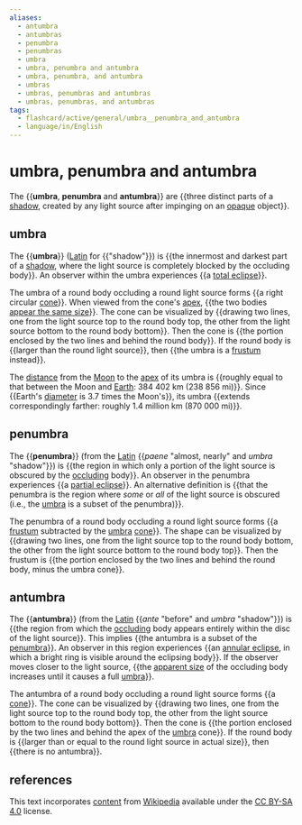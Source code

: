 ```yaml
---
aliases:
  - antumbra
  - antumbras
  - penumbra
  - penumbras
  - umbra
  - umbra, penumbra and antumbra
  - umbra, penumbra, and antumbra
  - umbras
  - umbras, penumbras and antumbras
  - umbras, penumbras, and antumbras
tags:
  - flashcard/active/general/umbra__penumbra_and_antumbra
  - language/in/English
---
```


# umbra, penumbra and antumbra

The {{__umbra__, __penumbra__ and __antumbra__}} are {{three distinct parts of a [shadow](shadow.md), created by any light source after impinging on an [opaque](opacity.md) object}}. <!--SR:!2024-10-02,67,310!2024-10-03,68,310-->

## umbra

The {{__umbra__}} ([Latin](Latin.md) for {{"shadow"}}) is {{the innermost and darkest part of a [shadow](shadow.md), where the light source is completely blocked by the occluding body}}. An observer within the umbra experiences {{a [total eclipse](solar%20eclipse.md#total%20eclipse)}}. <!--SR:!2024-09-16,55,310!2025-04-12,214,330!2024-11-07,81,270!2025-02-15,157,310-->

The umbra of a round body occluding a round light source forms {{a right circular [cone](cone.md)}}. When viewed from the cone's [apex](apex%20(geometry).md), {{the two bodies [appear the same size](angular%20diameter.md)}}. The cone can be visualized by {{drawing two lines, one from the light source top to the round body top, the other from the light source bottom to the round body bottom}}. Then the cone is {{the portion enclosed by the two lines and behind the round body}}. If the round body is {{larger than the round light source}}, then {{the umbra is a [frustum](frustum.md) instead}}. <!--SR:!2024-09-20,59,310!2025-01-19,148,310!2025-01-28,141,290!2025-02-03,156,310!2025-01-05,131,290!2025-02-26,176,310-->

The [distance](lunar%20distance.md) from the [Moon](Moon.md) to the [apex](apex%20(geometry).md) of its umbra is {{roughly equal to that between the Moon and [Earth](Earth.md): 384&nbsp;402 km (238&nbsp;856 mi)}}. Since {{Earth's [diameter](diameter.md) is 3.7 times the Moon's}}, its umbra {{extends correspondingly farther: roughly 1.4 million km (870&nbsp;000 mi)}}. <!--SR:!2025-01-01,109,250!2024-09-23,58,310!2024-12-19,96,250-->

## penumbra

The {{__penumbra__}} (from the [Latin](Latin.md) {{_paene_ "almost, nearly" and _umbra_ "shadow"}}) is {{the region in which only a portion of the light source is obscured by the [occluding](occultation.md) body}}. An observer in the penumbra experiences {{a [partial eclipse](solar%20eclipse.md#partial%20eclipse)}}. An alternative definition is {{that the penumbra is the region where _some_ or _all_ of the light source is obscured (i.e., the [umbra](#umbra) is a subset of the penumbra)}}. <!--SR:!2024-09-24,59,310!2024-12-08,111,290!2024-10-04,62,270!2024-11-19,92,290!2024-12-19,112,290-->

The penumbra of a round body occluding a round light source forms {{a [frustum](frustum.md) subtracted by the [umbra](#umbra) [cone](cone.md)}}. The shape can be visualized by {{drawing two lines, one from the light source top to the round body bottom, the other from the light source bottom to the round body top}}. Then the frustum is {{the portion enclosed by the two lines and behind the round body, minus the umbra cone}}. <!--SR:!2025-01-21,134,270!2024-11-01,77,270!2024-10-14,71,270-->

## antumbra

The {{__antumbra__}} (from the [Latin](Latin.md) {{_ante_ "before" and _umbra_ "shadow"}}) is {{the region from which the [occluding](occultation.md) body appears entirely within the disc of the light source}}. This implies {{the antumbra is a subset of the [penumbra](#penumbra)}}. An observer in this region experiences {{an [annular eclipse](solar%20eclipse.md#annular%20eclipse), in which a bright ring is visible around the eclipsing body}}. If the observer moves closer to the light source, {{the [apparent size](angular%20diameter.md) of the occluding body increases until it causes a full [umbra](#umbra)}}. <!--SR:!2025-04-06,209,330!2025-01-14,144,310!2025-02-08,154,290!2025-02-09,164,310!2024-10-13,64,270!2025-01-12,138,310-->

The antumbra of a round body occluding a round light source forms {{a [cone](cone.md)}}. The cone can be visualized by {{drawing two lines, one from the light source top to the round body top, the other from the light source bottom to the round body bottom}}. Then the cone is {{the portion enclosed by the two lines and behind the apex of the [umbra](#umbra) cone}}. If the round body is {{larger than or equal to the round light source in actual size}}, then {{there is no antumbra}}. <!--SR:!2024-09-15,54,310!2024-11-25,103,290!2024-09-25,52,250!2025-03-14,188,310!2024-12-15,120,310-->

## references

This text incorporates [content](https://en.wikipedia.org/wiki/umbra,_penumbra_and_antumbra) from [Wikipedia](Wikipedia.md) available under the [CC BY-SA 4.0](https://creativecommons.org/licenses/by-sa/4.0/) license.
